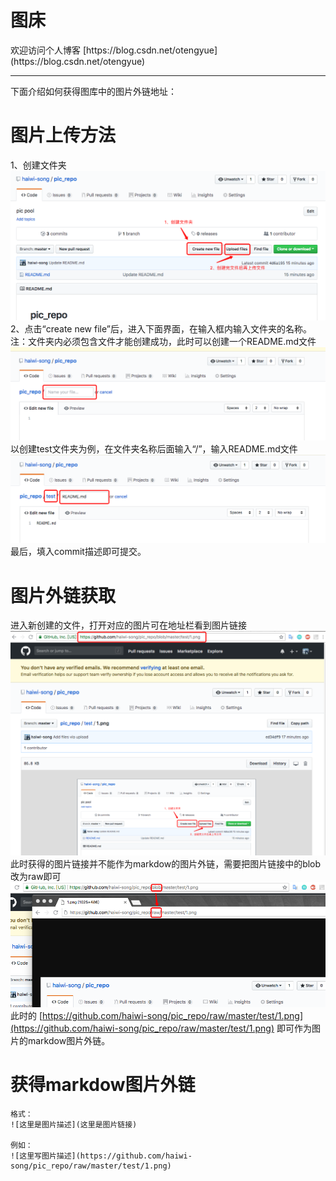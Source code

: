 <h1>图床</h1>
欢迎访问个人博客 [https://blog.csdn.net/otengyue](https://blog.csdn.net/otengyue)

------------------------------------
下面介绍如何获得图库中的图片外链地址：
# 图片上传方法
1、创建文件夹
![1.png](https://github.com/haiwi-song/pic_repo/raw/master/test/1.png)
2、点击“create new file”后，进入下面界面，在输入框内输入文件夹的名称。注：文件夹内必须包含文件才能创建成功，此时可以创建一个README.md文件
![2.png](https://github.com/haiwi-song/pic_repo/raw/master/test/2.png)
以创建test文件夹为例，在文件夹名称后面输入“/”，输入README.md文件
![3.png](https://github.com/haiwi-song/pic_repo/raw/master/test/3.png)
最后，填入commit描述即可提交。


# 图片外链获取
进入新创建的文件，打开对应的图片可在地址栏看到图片链接
![4.png](https://github.com/haiwi-song/pic_repo/raw/master/test/4.png)
此时获得的图片链接并不能作为markdow的图片外链，需要把图片链接中的blob改为raw即可
![5.png](https://github.com/haiwi-song/pic_repo/raw/master/test/5.png)
此时的 [https://github.com/haiwi-song/pic_repo/raw/master/test/1.png](https://github.com/haiwi-song/pic_repo/raw/master/test/1.png) 即可作为图片的markdow图片外链。

# 获得markdow图片外链
```
格式：
![这里是图片描述](这里是图片链接)

例如：
![这里写图片描述](https://github.com/haiwi-song/pic_repo/raw/master/test/1.png)
```
